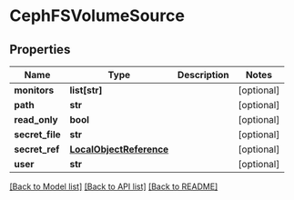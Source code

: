 # CephFSVolumeSource

## Properties
Name | Type | Description | Notes
------------ | ------------- | ------------- | -------------
**monitors** | **list[str]** |  | [optional] 
**path** | **str** |  | [optional] 
**read_only** | **bool** |  | [optional] 
**secret_file** | **str** |  | [optional] 
**secret_ref** | [**LocalObjectReference**](LocalObjectReference.md) |  | [optional] 
**user** | **str** |  | [optional] 

[[Back to Model list]](../README.md#documentation-for-models) [[Back to API list]](../README.md#documentation-for-api-endpoints) [[Back to README]](../README.md)

